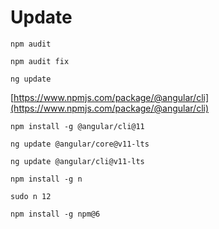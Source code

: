 # Update

```
npm audit
```

```
npm audit fix
```

```
ng update
```

[https://www.npmjs.com/package/@angular/cli](https://www.npmjs.com/package/@angular/cli)

```
npm install -g @angular/cli@11
```

```
ng update @angular/core@v11-lts
```

```
ng update @angular/cli@v11-lts
```

```
npm install -g n
```

```
sudo n 12
```

```
npm install -g npm@6
```